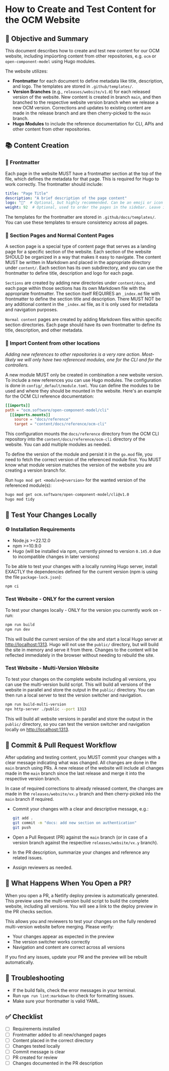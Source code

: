 # How to Create and Test Content for the OCM Website

## 🎯 Objective and Summary

This document describes how to create and test new content for our OCM website, including impüorting content from other repositories, e.g. `ocm` or `open-component-model` using Hugo modules.

The website utilizes:

- **Frontmatter** for each document to define metadata like title, description, and logo. The templates are stored in `.github/templates/`.
- **Version Branches** (e.g., `releases/website/v1.0`) for each released version of the website. New content is created in branch `main`, and then branched to the respective website version branch when we release a new OCM version. Corrections and updates to existing content are made in the release branch and are then cherry-picked to the `main` branch.
- **Hugo Modules** to include the reference documentation for CLI, APIs and other content from other repositories.

## 📚 Content Creation

### 📝 Frontmatter

Each page in the website MUST have a frontmatter section at the top of the file, which defines the metadata for that page. This is required for Hugo to work correctly. The frontmatter should include:

```yaml
title: "Page Title"
description: "A brief description of the page content"
logo: "📄"  # Optional, but highly recommended. Can be an emoji or icon representing the page on its section page.
weight: 92  # Optional, used to order the pages in the sidebar. Leave it out for default ordering.
```

The templates for the frontmatter are stored in `.github/docs/templates/`. You can use these templates to ensure consistency across all pages.

### 📂 Section Pages and Normal Content Pages

A section page is a special type of content page that serves as a landing page for a specific section of the website. Each section of the website SHOULD be organized in a way that makes it easy to navigate. The content MUST be written in Markdown and placed in the appropriate directory under `content/`. Each section has its own subdirectory, and you can use the frontmatter to define title, description and logo for each page.

`Sections` are created by adding new directories under `content/docs`, and each page within those sections has its own Markdown file with the appropriate frontmatter. The section itself REQUIRES an `_index.md` file with frontmatter to define the section title and description. There MUST NOT be any additional content in the `_index.md` file, as it is only used for metadata and navigation purposes.

`Normal content` pages are created by adding Markdown files within specific section directories. Each page should have its own frontmatter to define its title, description, and other metadata.

### 🔗 Import Content from other locations

*Adding new references to other repositories is a very rare action. Most-likely we will only have two referenced modules, one for the CLI and for the controllers.*

A new module MUST only be created in combination a new website version. To include a new references you can use Hugo modules. The configuration is done in `config/_default/module.toml`. You can define the modules to be used and where they should be mounted in the website. Here's an example for the OCM CLI reference documentation:

```toml
[[imports]]
path = "ocm.software/open-component-model/cli"
  [[imports.mounts]]
    source = "docs/reference"
    target = "content/docs/reference/ocm-cli"
```

This configuration mounts the `docs/reference` directory from the OCM CLI repository into the `content/docs/reference/ocm-cli` directory of the website. You can add multiple modules as needed.

To define the version of the module and persist it in the `go.mod` file, you need to fetch the correct version of the referenced module first. You MUST know what module version matches the version of the website you are creating a version branch for.

Run `hugo mod get <module>@<version>` for the wanted version of the referenced module(s):

```sh
hugo mod get ocm.software/open-component-model/cli@v1.0
hugo mod tidy
```

## 🧪 Test Your Changes Locally

### ⚙️ Installation Requirements

- Node.js >=22.12.0
- npm >=10.9.0
- Hugo (will be installed via npm, currently pinned to version `0.145.0` due to incompatible changes in later versions)

To be able to test your changes with a locally running Hugo server, install EXACTLY the dependencies defined for the current version (npm is using the file `package-lock.json`):

```sh
npm ci
```

### Test Website - ONLY for the current version

To test your changes locally - ONLY for the version you currently work on - run:

```sh
npm run build
npm run dev
```

This will build the current version of the site and start a local Hugo server at <http://localhost:1313>. Hugo will not use the `public/` directory, but will build the site in memory and serve it from there. Changes to the content will be reflected immediately in the browser without needing to rebuild the site.

### Test Website - Multi-Version Website

To test your changes on the complete website including all versions, you can use the multi-version build script. This will build all versions of the website in parallel and store the output in the `public/` directory. You can then run a local server to test the version switcher and navigation.

```sh
npm run build-multi-version
npx http-server ./public --port 1313
```

This will build all website versions in parallel and store the output in the `public/` directory, so you can test the version switcher and navigation locally on <http://localhost:1313>.

## 📝 Commit & Pull Request Workflow

After updating and testing content, you MUST commit your changes with a clear message indicating what was changed. All changes are done in the `main` branch using PRs. A new release of the website will include all changes made in the `main` branch since the last release and merge it into the respective version branch.

In case of required corrections to already released content, the changes are made in the `releases/website/vx.y` branch and then cherry-picked into the `main` branch if required.

- Commit your changes with a clear and descriptive message, e.g.:

  ```sh
  git add .
  git commit -m "docs: add new section on authentication"
  git push
  ```

- Open a Pull Request (PR) against the `main` branch (or in case of a version branch against the respective `releases/website/vx.y` branch).
- In the PR description, summarize your changes and reference any related issues.
- Assign reviewers as needed.

## 🚀 What Happens When You Open a PR?

When you open a PR, a Netlify deploy preview is automatically generated. This preview uses the multi-version build script to build the complete website, including all versions. You will see a link to the deploy preview in the PR checks section.

This allows you and reviewers to test your changes on the fully rendered multi-version website before merging. Please verify:

- Your changes appear as expected in the preview
- The version switcher works correctly
- Navigation and content are correct across all versions

If you find any issues, update your PR and the preview will be rebuilt automatically.

## 🚨 Troubleshooting

- If the build fails, check the error messages in your terminal.
- Run `npm run lint:markdown` to check for formatting issues.
- Make sure your frontmatter is valid YAML.

## ✅ Checklist

- [ ] Requirements installed
- [ ] Frontmatter added to all new/changed pages
- [ ] Content placed in the correct directory
- [ ] Changes tested locally
- [ ] Commit message is clear
- [ ] PR created for review
- [ ] Changes documented in the PR description
